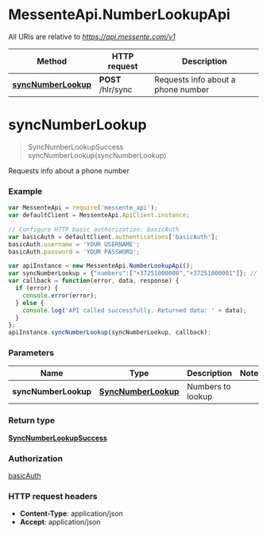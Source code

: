 # MessenteApi.NumberLookupApi

All URIs are relative to *https://api.messente.com/v1*

Method | HTTP request | Description
------------- | ------------- | -------------
[**syncNumberLookup**](NumberLookupApi.md#syncNumberLookup) | **POST** /hlr/sync | Requests info about a phone number


<a name="syncNumberLookup"></a>
# **syncNumberLookup**
> SyncNumberLookupSuccess syncNumberLookup(syncNumberLookup)

Requests info about a phone number

### Example
```javascript
var MessenteApi = require('messente_api');
var defaultClient = MessenteApi.ApiClient.instance;

// Configure HTTP basic authorization: basicAuth
var basicAuth = defaultClient.authentications['basicAuth'];
basicAuth.username = 'YOUR USERNAME';
basicAuth.password = 'YOUR PASSWORD';

var apiInstance = new MessenteApi.NumberLookupApi();
var syncNumberLookup = {"numbers":["+37251000000","+37251000001"]}; // SyncNumberLookup | Numbers to lookup
var callback = function(error, data, response) {
  if (error) {
    console.error(error);
  } else {
    console.log('API called successfully. Returned data: ' + data);
  }
};
apiInstance.syncNumberLookup(syncNumberLookup, callback);
```

### Parameters

Name | Type | Description  | Notes
------------- | ------------- | ------------- | -------------
 **syncNumberLookup** | [**SyncNumberLookup**](SyncNumberLookup.md)| Numbers to lookup | 

### Return type

[**SyncNumberLookupSuccess**](SyncNumberLookupSuccess.md)

### Authorization

[basicAuth](../README.md#basicAuth)

### HTTP request headers

 - **Content-Type**: application/json
 - **Accept**: application/json

